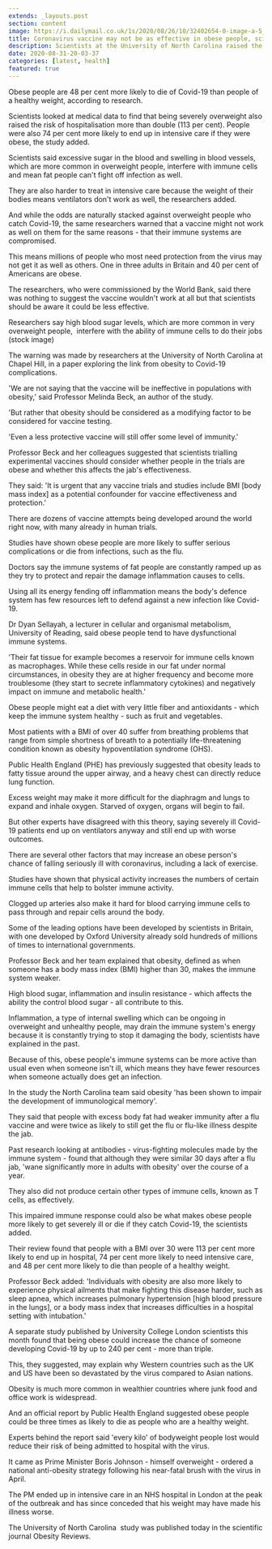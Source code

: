 ```yaml
---
extends: _layouts.post
section: content
image: https://i.dailymail.co.uk/1s/2020/08/26/10/32402654-0-image-a-5_1598434214577.jpg 
title: Coronavirus vaccine may not be as effective in obese people, scientists warn 
description: Scientists at the University of North Carolina raised the concern because research shows the flu jab is less effective in obese people because high blood sugar disrupts the immune system. 
date: 2020-08-31-20-03-37 
categories: [latest, health] 
featured: true 
--- 
```

Obese people are 48 per cent more likely to die of Covid-19 than people of a healthy weight, according to research. 

Scientists looked at medical data to find that being severely overweight also raised the risk of hospitalisation more than double (113 per cent). People were also 74 per cent more likely to end up in intensive care if they were obese, the study added.

Scientists said excessive sugar in the blood and swelling in blood vessels, which are more common in overweight people, interfere with immune cells and mean fat people can't fight off infection as well.

They are also harder to treat in intensive care because the weight of their bodies means ventilators don't work as well, the researchers added.

And while the odds are naturally stacked against overweight people who catch Covid-19, the same researchers warned that a vaccine might not work as well on them for the same reasons - that their immune systems are compromised.

This means millions of people who most need protection from the virus may not get it as well as others. One in three adults in Britain and 40 per cent of Americans are obese.  

The researchers, who were commissioned by the World Bank, said there was nothing to suggest the vaccine wouldn't work at all but that scientists should be aware it could be less effective.

Researchers say high blood sugar levels, which are more common in very overweight people,  interfere with the ability of immune cells to do their jobs (stock image)

The warning was made by researchers at the University of North Carolina at Chapel Hill, in a paper exploring the link from obesity to Covid-19 complications.

'We are not saying that the vaccine will be ineffective in populations with obesity,' said Professor Melinda Beck, an author of the study.

'But rather that obesity should be considered as a modifying factor to be considered for vaccine testing.

'Even a less protective vaccine will still offer some level of immunity.'

Professor Beck and her colleagues suggested that scientists trialling experimental vaccines should consider whether people in the trials are obese and whether this affects the jab's effectiveness. 

They said: 'It is urgent that any vaccine trials and studies include BMI [body mass index] as a potential confounder for vaccine effectiveness and protection.'

There are dozens of vaccine attempts being developed around the world right now, with many already in human trials.

Studies have shown obese people are more likely to suffer serious complications or die from infections, such as the flu. 

Doctors say the immune systems of fat people are constantly ramped up as they try to protect and repair the damage inflammation causes to cells. 

Using all its energy fending off inflammation means the body's defence system has few resources left to defend against a new infection like Covid-19. 

Dr Dyan Sellayah, a lecturer in cellular and organismal metabolism, University of Reading, said obese people tend to have dysfunctional immune systems.

'Their fat tissue for example becomes a reservoir for immune cells known as macrophages. While these cells reside in our fat under normal circumstances, in obesity they are at higher frequency and become more troublesome (they start to secrete inflammatory cytokines) and negatively impact on immune and metabolic health.' 

Obese people might eat a diet with very little fiber and antioxidants - which keep the immune system healthy - such as fruit and vegetables.  

Most patients with a BMI of over 40 suffer from breathing problems that range from simple shortness of breath to a potentially life-threatening condition known as obesity hypoventilation syndrome (OHS).

Public Health England (PHE) has previously suggested that obesity leads to fatty tissue around the upper airway, and a heavy chest can directly reduce lung function. 

Excess weight may make it more difficult for the diaphragm and lungs to expand and inhale oxygen. Starved of oxygen, organs will begin to fail.  

But other experts have disagreed with this theory, saying severely ill Covid-19 patients end up on ventilators anyway and still end up with worse outcomes. 

There are several other factors that may increase an obese person's chance of falling seriously ill with coronavirus, including a lack of exercise.

Studies have shown that physical activity increases the numbers of certain immune cells that help to bolster immune activity.  

Clogged up arteries also make it hard for blood carrying immune cells to pass through and repair cells around the body.  

Some of the leading options have been developed by scientists in Britain, with one developed by Oxford University already sold hundreds of millions of times to international governments.

Professor Beck and her team explained that obesity, defined as when someone has a body mass index (BMI) higher than 30, makes the immune system weaker.

High blood sugar, inflammation and insulin resistance - which affects the ability the control blood sugar - all contribute to this.

Inflammation, a type of internal swelling which can be ongoing in overweight and unhealthy people, may drain the immune system's energy because it is constantly trying to stop it damaging the body, scientists have explained in the past.

Because of this, obese people's immune systems can be more active than usual even when someone isn't ill, which means they have fewer resources when someone actually does get an infection. 

In the study the North Carolina team said obesity 'has been shown to impair the development of immunological memory'.

They said that people with excess body fat had weaker immunity after a flu vaccine and were twice as likely to still get the flu or flu-like illness despite the jab.

Past research looking at antibodies - virus-fighting molecules made by the immune system - found that although they were similar 30 days after a flu jab, 'wane significantly more in adults with obesity' over the course of a year.

They also did not produce certain other types of immune cells, known as T cells, as effectively.

This impaired immune response could also be what makes obese people more likely to get severely ill or die if they catch Covid-19, the scientists added.

Their review found that people with a BMI over 30 were 113 per cent more likely to end up in hospital, 74 per cent more likely to need intensive care, and 48 per cent more likely to die than people of a healthy weight.

Professor Beck added: 'Individuals with obesity are also more likely to experience physical ailments that make fighting this disease harder, such as sleep apnea, which increases pulmonary hypertension [high blood pressure in the lungs], or a body mass index that increases difficulties in a hospital setting with intubation.' 

A separate study published by University College London scientists this month found that being obese could increase the chance of someone developing Covid-19 by up to 240 per cent - more than triple.

This, they suggested, may explain why Western countries such as the UK and US have been so devastated by the virus compared to Asian nations.

Obesity is much more common in wealthier countries where junk food and office work is widespread.

And an official report by Public Health England suggested obese people could be three times as likely to die as people who are a healthy weight.

Experts behind the report said 'every kilo' of bodyweight people lost would reduce their risk of being admitted to hospital with the virus.

It came as Prime Minister Boris Johnson - himself overweight - ordered a national anti-obesity strategy following his near-fatal brush with the virus in April.

The PM ended up in intensive care in an NHS hospital in London at the peak of the outbreak and has since conceded that his weight may have made his illness worse. 

The University of North Carolina  study was published today in the scientific journal Obesity Reviews.

